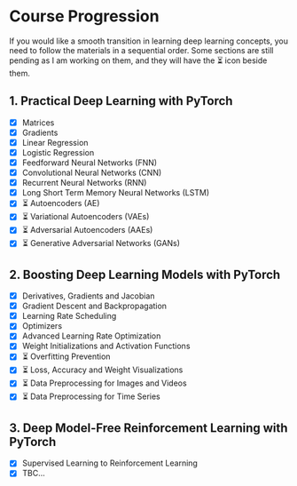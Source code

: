 # Course Progression
If you would like a smooth transition in learning deep learning concepts, you need to follow the materials in a sequential order. Some sections are still pending as I am working on them, and they will have the :hourglass_flowing_sand: icon beside them.


## 1. Practical Deep Learning with PyTorch
* [x] Matrices
* [x] Gradients
* [x] Linear Regression
* [x] Logistic Regression
* [x] Feedforward Neural Networks (FNN)
* [x] Convolutional Neural Networks (CNN)
* [x] Recurrent Neural Networks (RNN)
* [x] Long Short Term Memory Neural Networks (LSTM)
* [x] :hourglass_flowing_sand: Autoencoders (AE)
* [x] :hourglass_flowing_sand: Variational Autoencoders (VAEs)
* [x] :hourglass_flowing_sand: Adversarial Autoencoders (AAEs)
* [x] :hourglass_flowing_sand: Generative Adversarial Networks (GANs)

## 2. Boosting Deep Learning Models with PyTorch
* [x] Derivatives, Gradients and Jacobian
* [x] Gradient Descent and Backpropagation
* [x] Learning Rate Scheduling
* [x] Optimizers
* [x] Advanced Learning Rate Optimization
* [x] Weight Initializations and Activation Functions
* [x] :hourglass_flowing_sand: Overfitting Prevention
* [x] :hourglass_flowing_sand: Loss, Accuracy and Weight Visualizations
* [x] :hourglass_flowing_sand: Data Preprocessing for Images and Videos
* [x] :hourglass_flowing_sand: Data Preprocessing for Time Series

## 3. Deep Model-Free Reinforcement Learning with PyTorch
* [x] Supervised Learning to Reinforcement Learning
* [x] TBC...
